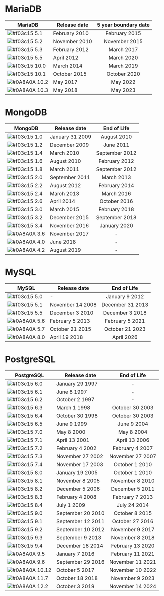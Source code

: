 # MariaDB

| MariaDB | Release date | 5 year boundary date |
| ------ | ------ | :------: |
| ![#f03c15](https://placehold.it/15/f03c15/000000?text=+) 5.1 | February 2010 | February 2015 |
| ![#f03c15](https://placehold.it/15/f03c15/000000?text=+) 5.2 | November 2010 | November 2015 |
| ![#f03c15](https://placehold.it/15/f03c15/000000?text=+) 5.3 | February 2012 | March 2017 |
| ![#f03c15](https://placehold.it/15/f03c15/000000?text=+) 5.5 | April 2012 | March 2020 |
| ![#f03c15](https://placehold.it/15/f03c15/000000?text=+) 10.0 | March 2014 | March 2019 |
| ![#f03c15](https://placehold.it/15/f03c15/000000?text=+) 10.1 | October 2015 | October 2020 |
| ![#0A8A0A](https://placehold.it/15/0A8A0A/000000?text=+) 10.2 | May 2017 | May 2022 |
| ![#0A8A0A](https://placehold.it/15/0A8A0A/000000?text=+) 10.3 | May 2018 | May 2023 |


# MongoDB

| MongoDB | Release date | End of Life |
| ------ | ------ | :------: |
| ![#f03c15](https://placehold.it/15/f03c15/000000?text=+) 1.0 | January 31 2009 | August 2010 |
| ![#f03c15](https://placehold.it/15/f03c15/000000?text=+) 1.2 | December 2009 | June 2011 |
| ![#f03c15](https://placehold.it/15/f03c15/000000?text=+) 1.4 | March 2010 | September 2012 |
| ![#f03c15](https://placehold.it/15/f03c15/000000?text=+) 1.6 | August 2010 | February 2012 |
| ![#f03c15](https://placehold.it/15/f03c15/000000?text=+) 1.8 | March 2011 | September 2012 |
| ![#f03c15](https://placehold.it/15/f03c15/000000?text=+) 2.0 | September 2011 | March 2013 |
| ![#f03c15](https://placehold.it/15/f03c15/000000?text=+) 2.2 | August 2012 | February 2014 |
| ![#f03c15](https://placehold.it/15/f03c15/000000?text=+) 2.4 | March 2013 | March 2016 |
| ![#f03c15](https://placehold.it/15/f03c15/000000?text=+) 2.6 | April 2014 | October 2016 |
| ![#f03c15](https://placehold.it/15/f03c15/000000?text=+) 3.0 | March 2015 | February 2018 |
| ![#f03c15](https://placehold.it/15/f03c15/000000?text=+) 3.2 | December 2015 | September 2018 |
| ![#f03c15](https://placehold.it/15/f03c15/000000?text=+) 3.4 | November 2016 | January 2020 |
| ![#0A8A0A](https://placehold.it/15/0A8A0A/000000?text=+) 3.6 | November 2017 | - |	
| ![#0A8A0A](https://placehold.it/15/0A8A0A/000000?text=+) 4.0 | June 2018 | - |
| ![#0A8A0A](https://placehold.it/15/0A8A0A/000000?text=+) 4.2 | August 2019 | - |


# MySQL

| MySQL | Release date | End of Life |
| ------ | ------ | :------: |
| ![#f03c15](https://placehold.it/15/f03c15/000000?text=+) 5.0 | - | January 9 2012 |
| ![#f03c15](https://placehold.it/15/f03c15/000000?text=+) 5.1 | November 14 2008 | December 31 2013 |
| ![#f03c15](https://placehold.it/15/f03c15/000000?text=+) 5.5 | December 3 2010 | December 3 2018 |
| ![#0A8A0A](https://placehold.it/15/f03c15/000000?text=+) 5.6 | February 5 2013	 | February 5 2021 |
| ![#0A8A0A](https://placehold.it/15/0A8A0A/000000?text=+) 5.7 | October 21 2015	 | October 21 2023 |
| ![#0A8A0A](https://placehold.it/15/0A8A0A/000000?text=+) 8.0 | April 19 2018	 | April 2026 |


# PostgreSQL

| PostgreSQL | Release date | End of Life |
| ------ | ------ | :------: |
| ![#f03c15](https://placehold.it/15/f03c15/000000?text=+) 6.0 | January 29 1997 | - |
| ![#f03c15](https://placehold.it/15/f03c15/000000?text=+) 6.1 | June 8 1997 | - |
| ![#f03c15](https://placehold.it/15/f03c15/000000?text=+) 6.2 | October 2 1997 | - |
| ![#f03c15](https://placehold.it/15/f03c15/000000?text=+) 6.3 | March 1 1998 | October 30 2003 | 
| ![#f03c15](https://placehold.it/15/f03c15/000000?text=+) 6.4 | October 30 1998 | October 30 2003 |
| ![#f03c15](https://placehold.it/15/f03c15/000000?text=+) 6.5 | June 9 1999 | June 9 2004 |
| ![#f03c15](https://placehold.it/15/f03c15/000000?text=+) 7.0 | May 8 2000 | May 8 2004 |
| ![#f03c15](https://placehold.it/15/f03c15/000000?text=+) 7.1 | April 13 2001 | April 13 2006 |
| ![#f03c15](https://placehold.it/15/f03c15/000000?text=+) 7.2 | February 4 2002 | February 4 2007 |
| ![#f03c15](https://placehold.it/15/f03c15/000000?text=+) 7.3 | November 27 2002 | November 27 2007 |
| ![#f03c15](https://placehold.it/15/f03c15/000000?text=+) 7.4 | November 17 2003 | October 1 2010 |
| ![#f03c15](https://placehold.it/15/f03c15/000000?text=+) 8.0 | January 19 2005 | October 1 2010 |
| ![#f03c15](https://placehold.it/15/f03c15/000000?text=+) 8.1 | November 8 2005 | November 8 2010 |
| ![#f03c15](https://placehold.it/15/f03c15/000000?text=+) 8.2 | December 5 2006 | December 5 2011 |
| ![#f03c15](https://placehold.it/15/f03c15/000000?text=+) 8.3 | February 4 2008 | February 7 2013 |
| ![#f03c15](https://placehold.it/15/f03c15/000000?text=+) 8.4 | July 1 2009 | July 24  2014 |
| ![#f03c15](https://placehold.it/15/f03c15/000000?text=+) 9.0 | September 20 2010 | October 8 2015 |
| ![#f03c15](https://placehold.it/15/f03c15/000000?text=+) 9.1 | September 12 2011 | October 27 2016 |
| ![#f03c15](https://placehold.it/15/f03c15/000000?text=+) 9.2 | September 10 2012 | November 9 2017 |
| ![#f03c15](https://placehold.it/15/f03c15/000000?text=+) 9.3 | September 9 2013 | November 8 2018 |
| ![#f03c15](https://placehold.it/15/f03c15/000000?text=+) 9.4 | December 18 2014 | February 13 2020 |
| ![#0A8A0A](https://placehold.it/15/0A8A0A/000000?text=+) 9.5 | January 7 2016 | February 11 2021 |
| ![#0A8A0A](https://placehold.it/15/0A8A0A/000000?text=+) 9.6 | September 29 2016 | November 11 2021 |
| ![#0A8A0A](https://placehold.it/15/0A8A0A/000000?text=+) 10.12 | October 5 2017 | November 10 2022 |
| ![#0A8A0A](https://placehold.it/15/0A8A0A/000000?text=+) 11.7 | October 18 2018 | November 9 2023 |
| ![#0A8A0A](https://placehold.it/15/0A8A0A/000000?text=+) 12.2 | October 3 2019 | November 14  2024 |
